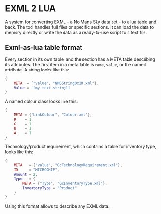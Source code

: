 # EXML 2 LUA
A system for converting EXML - a No Mans Sky data set - to a lua table and back.
The tool handles full files or specific sections. It can load the data to memory directly or write the data as a ready-to-use script to a text file.
## Exml-as-lua table format
Every section in its own table, and the section has a META table describing its attributes. The first item in a meta table is `name`, `value`, or the named attribute. A string looks like this:
```lua
{
    META  = {"value", "NMSString0x20.xml"},
    Value = [[my text string]]
}
```
A named colour class looks like this:
```lua
{
    META = {"LinkColour", "Colour.xml"},
    R    = 1,
    G    = 1,
    B    = 1,
    A    = 1
}
```
Technology/product requirement, which contains a table for inventory type, looks like this:
```lua
{
    META   = {"value", "GcTechnologyRequirement.xml"},
    ID     = "MICROCHIP",
    Amount = 2,
    Type   = {
        META = {"Type", "GcInventoryType.xml"},
        InventoryType = "Product"
    }
}
```
Using this format allows to describe any EXML data.
